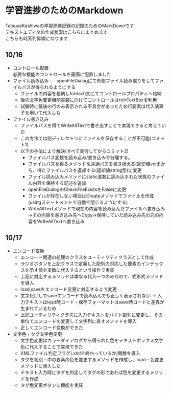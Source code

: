 学習進捗のためのMarkdown
===============================
TatsuyaKashiwaの学習進捗記録の記録のためのMarkDownです  
テキストエディタの作成状況はこちらにまとめます  
こちらも時系列昇順になります

## 10/16
- コントロール配置  
  必要な機能のコントロールを画面に配置しました
- ファイル読み込み
  -　openFileDialogにて外部ファイル読み取りをしてファイルパスが得られるようにする
  - ファイルの内容を格納しforeach文にてコントロールプロパティへ格納
  - 後の文字色変更機能実装に向けてコントロールはrichTextBoxを利用
  - 試験時に最後の行のみ表示される不具合があったため行要素は代入演算子を用いて代入した
- ファイル書き込み
  - ファイルパスを得てWriteAllTextで書き出すことで実現できると考えていた
  - この方法では別ディレクトリにファイルを保存することが不可能(コミット1)
  - 以下の手法により解決(すべて実行してからコミット2)
    - ファイルパス変数を読み込み/書き込みで分離する。
    - ファイルパスを得るメソッドを共通パスを書き換える(返却値void)から、得たファイルパスを返却する(返却値string型)に変更
    - ファイル読み込みメソッドにstatic変数に読み込まれた状態のファイル内容を保持する記述を追加
    - openFileDialogのCheckFileExistsをFalseに変更
    - ファイルが存在しない場合はCreateメソッドでファイルを作成(usingステートメントで自動で閉じるようにする)
    - WriteAllTextメソッドで現在の内容を読み込んだファイルへ書き込み→その内容を書き込み先へCopy→保持していた読み込み先の元の内容をWriteAllTextへ書き込み

## 10/17
- エンコード変換
    - エンコード関連の処理のクラスをユーティリティクラスとして作成
    - ラジオボタンを上記クラスで定義した配列の対応した要素のインデックスを示す値を変数に代入するという操作で実装
    - 上記に対応するメソッドは単なる代入一つのみなので、式形式メソッドを導入
    - load,saveをエンコード変更に対応するよう変更
    - 文字化けしてsaveエンコードで読み込んでも正しく表示されない → 入力テキストはload時コード・保存フォーマットはsave時コードと差異が生まれているため
    - 上記ユーティリティクラスに入力テキストをバイト配列に変更し、その単位でエンコードを変更して文字列に直すメソッドを導入
    - 正しくエンコード変換ができた
- 文字色・タグ文字色変更
  - 文字色変更はカラーダイアログから得られた色をテキストボックス文字色に代入することで実現できた
  - XMLファイル判定フラグ(.xmlで終わっているか)関数を導入
  - タグを判別・中の要素の色を変更するメソッドを作成し、load・色変更メソッドに導入した
  - テキスト入力時にタグを判定してタグの形であれば色を変更するメソッドを作成
  - タグ色変更ボタンに機能を実装
